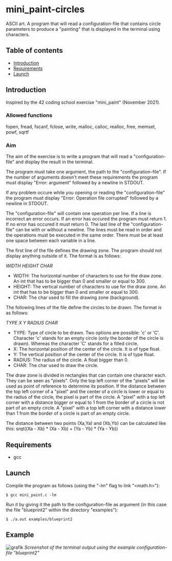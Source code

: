 # mini_paint-circles
ASCII art. A program that will read a configuration-file that contains circle parameters to produce a "painting" that is displayed in the terminal using characters.

## Table of contents
* [Introduction](#introduction)
* [Requirements](#requirements)
* [Launch](#launch)

## Introduction
Inspired by the 42 coding school exercise "mini_paint" (November 2021).

### Allowed functions
fopen, fread, fscanf, fclose, write, malloc, calloc, realloc, free, memset, powf, sqrtf

### Aim
The aim of the exercise is to write a program that will read a "configuration-file" and display the result in the terminal.

The program must take one argument, the path to the "configuration-file".
If the number of arguments doesn't meet these requirements the program must display "Error: argument" followed by a newline in STDOUT.

If any problem occure while you opening or reading the "configuration-file" the program must display "Error: Operation file corrupted" followed by a newline in STDOUT.

The "configuration-file" will contain one operation per line.
If a line is incorrect an error occurs.
If an error has occured the program must return 1.
If no error has occured it must return 0.
The last line of the "configuration-file" can be with or without a newline.
The lines must be read in order and the operations must be executed in the same order.
There must be at least one space between each variable in a line.


The first line of the file defines the drawing zone. The program should not display anything outside of it. The format is as follows:

_WIDTH HEIGHT CHAR_
* WIDTH: The horizontal number of characters to use for the draw zone. An int that has to be bigger than 0 and smaller or equal to 300.
* HEIGHT: The vertical number of characters to use for the draw zone. An int that has to be bigger than 0 and smaller or equal to 300.
* CHAR: The char used to fill the drawing zone (background).

The following lines of the file define the circles to be drawn. The format is as follows:

_TYPE X Y RADIUS CHAR_
* TYPE: Type of circle to be drawn. Two options are possible: 'c' or 'C'. Character 'c' stands for an empty circle (only the border of the circle is drawn). Whereas the character 'C' stands for a filled circle.
* X: The horizontal position of the center of the circle. It is of type float.
* Y: The vertical position of the center of the circle. It is of type float.
* RADIUS: The radius of the circle. A float bigger than 0.
* CHAR: The char used to draw the circle.

The draw zone is divided in rectangles that can contain one character each. They can be seen as "pixels".
Only the top left corner of the "pixels" will be used as point of reference to determine its position. If the distance between the top left corner of a "pixel" and the center of a circle is lower or equal to the radius of the circle, the pixel is part of the circle.
A "pixel" with a top left corner with a distance bigger or equal to 1 from the border of a circle is not part of an empty circle. A "pixel" with a top left corner with a distance lower than 1 from the border of a circle is part of an empty circle.

The distance between two points (Xa,Ya) and (Xb,Yb) can be calculated like this: srqt((Xa - Xb) * (Xa - Xb) + (Ya - Yb) * (Ya - Yb))
	
## Requirements
* gcc
	
## Launch
Compile the program as follows (using the "-lm" flag to link "<math.h>"):

```
$ gcc mini_paint.c -lm
```
Run it by giving it the path to the configuration-file as argument (in this case the file "blueprint2" within the directory "examples"):

```
$ ./a.out examples/blueprint2
```

## Example
![grafik](https://user-images.githubusercontent.com/80413516/154933714-7e821380-b55b-4b4d-ae9b-b2a1776e1e48.png)
_Screenshot of the terminal output using the example configuration-file "blueprint2"_
